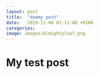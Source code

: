 ```yaml
---
layout: post
title:  "dummy post"
date:   2019-11-06 01:11:00 +0100
categories:
image: images/Almightyloaf.png
---
```


# My test post